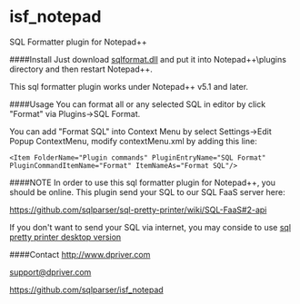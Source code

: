 isf_notepad
===========

SQL Formatter plugin for Notepad++

####Install
Just download [sqlformat.dll](https://github.com/sqlparser/isf_notepad/blob/master/bin/sqlFormat.dll?raw=true)
and put it into Notepad++\plugins directory and then restart Notepad++.

This sql formatter plugin works under Notepad++ v5.1 and later.

####Usage
You can format all or any selected SQL in editor by click "Format" via Plugins->SQL Format.

You can add "Format SQL" into Context Menu by select Settings->Edit Popup ContextMenu,
modify contextMenu.xml by adding this line:

```
<Item FolderName="Plugin commands" PluginEntryName="SQL Format" PluginCommandItemName="Format" ItemNameAs="Format SQL"/>
```

####NOTE
In order to use this sql formatter plugin for Notepad++, you should be online.
This plugin send your SQL to our SQL FaaS server here:

https://github.com/sqlparser/sql-pretty-printer/wiki/SQL-FaaS#2-api

If you don't want to send your SQL via internet, you may conside to use 
[sql pretty printer desktop version](http://www.dpriver.com/?ref=github_isf_notepadd)


####Contact
http://www.dpriver.com

support@dpriver.com

https://github.com/sqlparser/isf_notepad